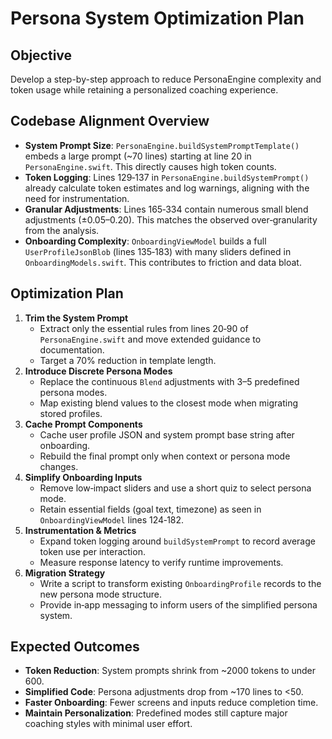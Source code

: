 # Persona System Optimization Plan

## Objective
Develop a step-by-step approach to reduce PersonaEngine complexity and token usage while retaining a personalized coaching experience.

## Codebase Alignment Overview
- **System Prompt Size**: `PersonaEngine.buildSystemPromptTemplate()` embeds a large prompt (~70 lines) starting at line 20 in `PersonaEngine.swift`. This directly causes high token counts.
- **Token Logging**: Lines 129‑137 in `PersonaEngine.buildSystemPrompt()` already calculate token estimates and log warnings, aligning with the need for instrumentation.
- **Granular Adjustments**: Lines 165‑334 contain numerous small blend adjustments (±0.05–0.20). This matches the observed over‑granularity from the analysis.
- **Onboarding Complexity**: `OnboardingViewModel` builds a full `UserProfileJsonBlob` (lines 135‑183) with many sliders defined in `OnboardingModels.swift`. This contributes to friction and data bloat.

## Optimization Plan
1. **Trim the System Prompt**
   - Extract only the essential rules from lines 20‑90 of `PersonaEngine.swift` and move extended guidance to documentation.
   - Target a 70% reduction in template length.
2. **Introduce Discrete Persona Modes**
   - Replace the continuous `Blend` adjustments with 3–5 predefined persona modes.
   - Map existing blend values to the closest mode when migrating stored profiles.
3. **Cache Prompt Components**
   - Cache user profile JSON and system prompt base string after onboarding.
   - Rebuild the final prompt only when context or persona mode changes.
4. **Simplify Onboarding Inputs**
   - Remove low‑impact sliders and use a short quiz to select persona mode.
   - Retain essential fields (goal text, timezone) as seen in `OnboardingViewModel` lines 124‑182.
5. **Instrumentation & Metrics**
   - Expand token logging around `buildSystemPrompt` to record average token use per interaction.
   - Measure response latency to verify runtime improvements.
6. **Migration Strategy**
   - Write a script to transform existing `OnboardingProfile` records to the new persona mode structure.
   - Provide in‑app messaging to inform users of the simplified persona system.

## Expected Outcomes
- **Token Reduction**: System prompts shrink from ~2000 tokens to under 600.
- **Simplified Code**: Persona adjustments drop from ~170 lines to <50.
- **Faster Onboarding**: Fewer screens and inputs reduce completion time.
- **Maintain Personalization**: Predefined modes still capture major coaching styles with minimal user effort.
